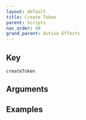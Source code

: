 ```yaml
---
layout: default
title: Create Token
parent: Scripts
nav_order: 48
grand_parent: Active Effects
---
```

## Key

`createToken`

## Arguments 

## Examples

